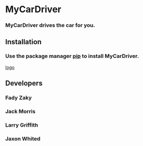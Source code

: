 # **MyCarDriver**
### MyCarDriver drives the car for you.
## **Installation**
### Use the package manager [pip](https://pypi.org/project/pip/) to install MyCarDriver.
[logo](https://pypi.org/static/images/logo-small.95de8436.svg)
## **Developers**
### Fady Zaky
### Jack Morris
### Larry Griffith
### Jaxon Whited
